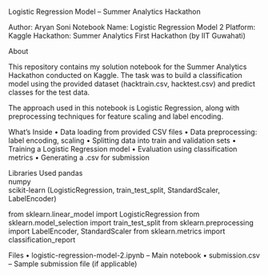 Logistic Regression Model – Summer Analytics Hackathon

Author: Aryan Soni
Notebook Name: Logistic Regression Model 2
Platform: Kaggle
Hackathon: Summer Analytics First Hackathon (by IIT Guwahati)

 
 About

This repository contains my solution notebook for the Summer Analytics Hackathon conducted on Kaggle. The task was to build a classification model using the provided dataset (hacktrain.csv, hacktest.csv) and predict classes for the test data.

The approach used in this notebook is Logistic Regression, along with preprocessing techniques for feature scaling and label encoding.


 
 What’s Inside
	•	Data loading from provided CSV files
	•	Data preprocessing: label encoding, scaling
	•	Splitting data into train and validation sets
	•	Training a Logistic Regression model
	•	Evaluation using classification metrics
	•	Generating a .csv for submission

 Libraries Used
pandas  
numpy  
scikit-learn (LogisticRegression, train_test_split, StandardScaler, LabelEncoder)



from sklearn.linear_model import LogisticRegression
from sklearn.model_selection import train_test_split
from sklearn.preprocessing import LabelEncoder, StandardScaler
from sklearn.metrics import classification_report


Files
	•	logistic-regression-model-2.ipynb – Main notebook
	•	submission.csv – Sample submission file (if applicable)
